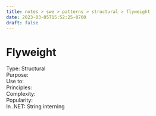 ```yaml
---
title: notes > swe > patterns > structural > flyweight
date: 2023-03-05T15:52:25-0700
draft: false
---
```

# Flyweight
Type: Structural  
Purpose:  
Use to:  
Principles:  
Complexity:  
Popularity:  
In .NET: String interning  
